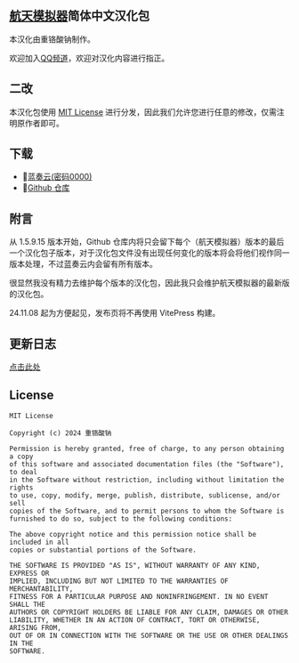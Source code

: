 ## [航天模拟器](https://www.spaceflightsimulator.com/)简体中文汉化包

本汉化由重铬酸钠制作。

欢迎加入[QQ频道](https://pd.qq.com/s/fmn80df6s)，欢迎对汉化内容进行指正。

## 二改

本汉化包使用 [MIT License](#license) 进行分发，因此我们允许您进行任意的修改，仅需注明原作者即可。

## 下载

 * 🔗[蓝奏云(密码0000)](https://thenight.lanzoue.com/b0559q3yd)  
 * 🔗[Github 仓库](https://github.com/sTheNight/Spaceflight-Simulator-CNlang)

## 附言

从 1.5.9.15 版本开始，Github 仓库内将只会留下每个（航天模拟器）版本的最后一个汉化包子版本，对于汉化包文件没有出现任何变化的版本将会将他们视作同一版本处理，不过蓝奏云内会留有所有版本。

很显然我没有精力去维护每个版本的汉化包，因此我只会维护航天模拟器的最新版的汉化包。

24.11.08 起为方便起见，发布页将不再使用 VitePress 构建。

## 更新日志

[点击此处](https://sfscn.sthenight.top/changelog)

## License

```
MIT License

Copyright (c) 2024 重铬酸钠

Permission is hereby granted, free of charge, to any person obtaining a copy
of this software and associated documentation files (the "Software"), to deal
in the Software without restriction, including without limitation the rights
to use, copy, modify, merge, publish, distribute, sublicense, and/or sell
copies of the Software, and to permit persons to whom the Software is
furnished to do so, subject to the following conditions:

The above copyright notice and this permission notice shall be included in all
copies or substantial portions of the Software.

THE SOFTWARE IS PROVIDED "AS IS", WITHOUT WARRANTY OF ANY KIND, EXPRESS OR
IMPLIED, INCLUDING BUT NOT LIMITED TO THE WARRANTIES OF MERCHANTABILITY,
FITNESS FOR A PARTICULAR PURPOSE AND NONINFRINGEMENT. IN NO EVENT SHALL THE
AUTHORS OR COPYRIGHT HOLDERS BE LIABLE FOR ANY CLAIM, DAMAGES OR OTHER
LIABILITY, WHETHER IN AN ACTION OF CONTRACT, TORT OR OTHERWISE, ARISING FROM,
OUT OF OR IN CONNECTION WITH THE SOFTWARE OR THE USE OR OTHER DEALINGS IN THE
SOFTWARE.
```